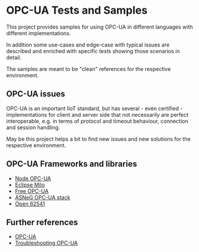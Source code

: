 # OPC-UA Tests and Samples

This project provides samples for using OPC-UA in different languages with different implementations.

In addition some use-cases and edge-case with typical issues are 
described and enriched with specific tests showing those scenarios in detail.

The samples are meant to be "clean" references for the respective environment.

## OPC-UA issues

OPC-UA is an important IIoT standard, but has several - even certified -
implementations for client and server side that not necessarily are perfect interoperable,
e.g. in terms of protocol and timeout behaviour, connection and session handling.

May be this project helps a bit to find new issues and new solutions for the respective environment.

## OPC-UA Frameworks and libraries

- [Node OPC-UA](http://node-opcua.github.io/)
- [Eclipse Milo](https://projects.eclipse.org/projects/iot.milo)
- [Free OPC-UA](https://github.com/FreeOpcUa)
- [ASNeG OPC-UA stack](https://github.com/ASNeG/OpcUaStack)
- [Open 62541](https://open62541.org/)

## Further references

- [OPC-UA](https://www.unified-automation.com/)
- [Troubleshooting OPC-UA](https://documentation.unified-automation.com/uasdkhp/1.0.0/html/_l1_trouble.html)

